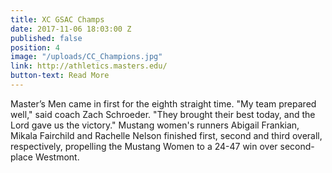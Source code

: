 ```yaml
---
title: XC GSAC Champs
date: 2017-11-06 18:03:00 Z
published: false
position: 4
image: "/uploads/CC_Champions.jpg"
link: http://athletics.masters.edu/
button-text: Read More
---
```


Master’s Men came in first for the eighth straight time. "My team prepared well," said coach Zach Schroeder. "They brought their best today, and the Lord gave us the victory." Mustang women's runners Abigail Frankian, Mikala Fairchild and Rachelle Nelson finished first, second and third overall, respectively, propelling the Mustang Women to a 24-47 win over second-place Westmont.